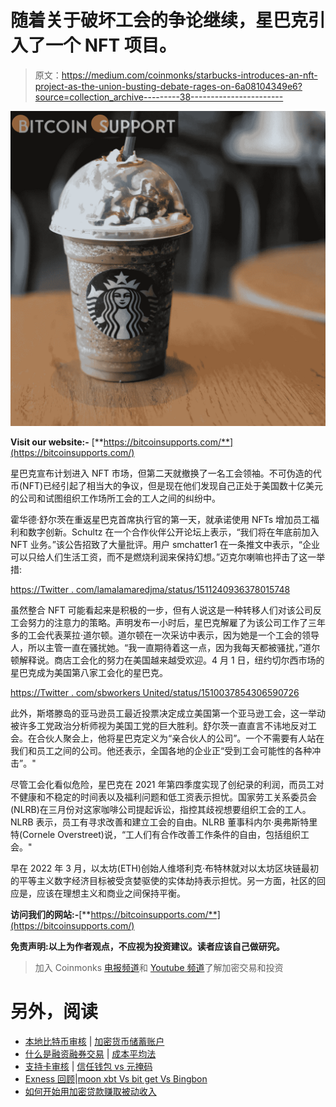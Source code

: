 # 随着关于破坏工会的争论继续，星巴克引入了一个 NFT 项目。

> 原文：<https://medium.com/coinmonks/starbucks-introduces-an-nft-project-as-the-union-busting-debate-rages-on-6a08104349e6?source=collection_archive---------38----------------------->

![](img/eb344e54fb8513ee052b30f35d1d655a.png)

**Visit our website:-** [**https://bitcoinsupports.com/**](https://bitcoinsupports.com/)

星巴克宣布计划进入 NFT 市场，但第二天就撤换了一名工会领袖。不可伪造的代币(NFT)已经引起了相当大的争议，但是现在他们发现自己正处于美国数十亿美元的公司和试图组织工作场所工会的工人之间的纠纷中。

霍华德·舒尔茨在重返星巴克首席执行官的第一天，就承诺使用 NFTs 增加员工福利和数字创新。Schultz 在一个合作伙伴公开论坛上表示，“我们将在年底前加入 NFT 业务。”该公告招致了大量批评。用户 smchatter1 在一条推文中表示，“企业可以只给人们生活工资，而不是燃烧利润来保持幻想。”迈克尔喇嘛也抨击了这一举措:

[https://Twitter . com/lamalamaredjma/status/1511240936378015748](https://twitter.com/LamaLamaRedPjma/status/1511240936378015748)

虽然整合 NFT 可能看起来是积极的一步，但有人说这是一种转移人们对该公司反工会努力的注意力的策略。声明发布一小时后，星巴克解雇了为该公司工作了三年多的工会代表莱拉·道尔顿。道尔顿在一次采访中表示，因为她是一个工会的领导人，所以主管一直在骚扰她。“我一直期待着这一点，因为我每天都被骚扰，”道尔顿解释说。商店工会化的努力在美国越来越受欢迎。4 月 1 日，纽约切尔西市场的星巴克成为美国第八家工会化的星巴克。

[https://Twitter . com/sbworkers United/status/1510037854306590726](https://twitter.com/SBWorkersUnited/status/1510037854306590726)

此外，斯塔滕岛的亚马逊员工最近投票决定成立美国第一个亚马逊工会，这一举动被许多工党政治分析师视为美国工党的巨大胜利。舒尔茨一直直言不讳地反对工会。在合伙人聚会上，他将星巴克定义为“亲合伙人的公司”。一个不需要有人站在我们和员工之间的公司。他还表示，全国各地的企业正“受到工会可能性的各种冲击”。"

尽管工会化看似危险，星巴克在 2021 年第四季度实现了创纪录的利润，而员工对不健康和不稳定的时间表以及福利问题和低工资表示担忧。国家劳工关系委员会(NLRB)在三月份对这家咖啡公司提起诉讼，指控其歧视想要组织工会的工人。NLRB 表示，员工有寻求改善和建立工会的自由。NLRB 董事科内尔·奥弗斯特里特(Cornele Overstreet)说，“工人们有合作改善工作条件的自由，包括组织工会。"

早在 2022 年 3 月，以太坊(ETH)创始人维塔利克·布特林就对以太坊区块链最初的平等主义数字经济目标被受贪婪驱使的实体劫持表示担忧。另一方面，社区的回应是，应该在理想主义和商业之间保持平衡。

**访问我们的网站:-**[**https://bitcoinsupports.com/**](https://bitcoinsupports.com/)

**免责声明:以上为作者观点，不应视为投资建议。读者应该自己做研究。**

> 加入 Coinmonks [电报频道](https://t.me/coincodecap)和 [Youtube 频道](https://www.youtube.com/c/coinmonks/videos)了解加密交易和投资

# 另外，阅读

*   [本地比特币审核](/coinmonks/localbitcoins-review-6cc001c6ed56) | [加密货币储蓄账户](https://coincodecap.com/cryptocurrency-savings-accounts)
*   [什么是融资融券交易](https://coincodecap.com/margin-trading) | [成本平均法](https://coincodecap.com/dca)
*   [支持卡审核](https://coincodecap.com/uphold-card-review) | [信任钱包 vs 元掩码](https://coincodecap.com/trust-wallet-vs-metamask)
*   [Exness 回顾](https://coincodecap.com/exness-review)|[moon xbt Vs bit get Vs Bingbon](https://coincodecap.com/bingbon-vs-bitget-vs-moonxbt)
*   [如何开始用加密贷款赚取被动收入](https://coincodecap.com/passive-income-crypto-lending)